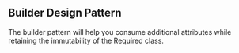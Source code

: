 ## Builder Design Pattern

The builder pattern will help you consume additional attributes while retaining the immutability of the Required class.
